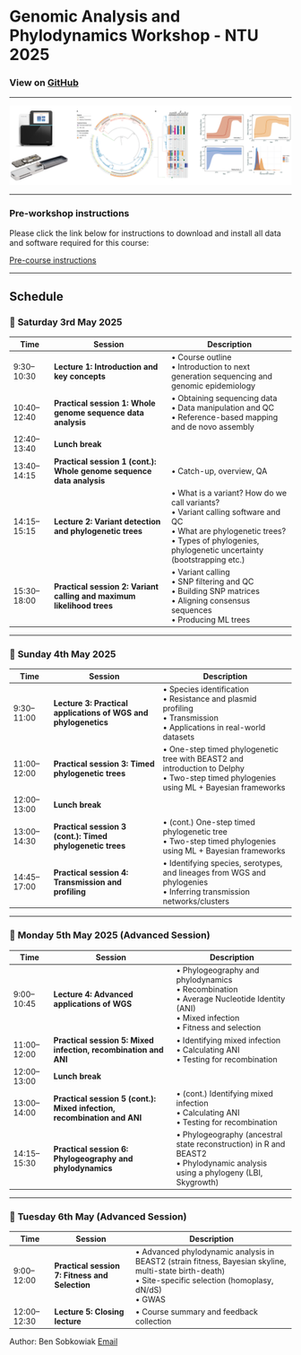# Genomic Analysis and Phylodynamics Workshop - NTU 2025



### View on [GitHub](https://github.com/bensobkowiak/GenomicsCourse/)
---

![Title Image](Sequence_trees.png)


---


### Pre-workshop instructions

Please click the link below for instructions to download and install all data and software required for this course:

[Pre-course instructions](PreCourse_instructions.md)

---

## Schedule
### 📅 **Saturday 3rd May 2025**

| Time         | Session | Description |
|--------------|---------|-------------|
| 9:30–10:30   | **Lecture 1: Introduction and key concepts** | • Course outline<br>• Introduction to next generation sequencing and genomic epidemiology |
| 10:40–12:40  | **Practical session 1: Whole genome sequence data analysis** | • Obtaining sequencing data<br>• Data manipulation and QC<br>• Reference-based mapping and de novo assembly |
| 12:40–13:40  | **Lunch break** | |
| 13:40–14:15  | **Practical session 1 (cont.): Whole genome sequence data analysis** | • Catch-up, overview, QA |
| 14:15–15:15  | **Lecture 2: Variant detection and phylogenetic trees** | • What is a variant? How do we call variants?<br>• Variant calling software and QC<br>• What are phylogenetic trees?<br>• Types of phylogenies, phylogenetic uncertainty (bootstrapping etc.) |
| 15:30–18:00  | **Practical session 2: Variant calling and maximum likelihood trees** | • Variant calling<br>• SNP filtering and QC<br>• Building SNP matrices<br>• Aligning consensus sequences<br>• Producing ML trees |

---

### 📅 **Sunday 4th May 2025**

| Time         | Session | Description |
|--------------|---------|-------------|
| 9:30–11:00   | **Lecture 3: Practical applications of WGS and phylogenetics** | • Species identification<br>• Resistance and plasmid profiling<br>• Transmission<br>• Applications in real-world datasets |
| 11:00–12:00  | **Practical session 3: Timed phylogenetic trees** | • One-step timed phylogenetic tree with BEAST2 and introduction to Delphy<br>• Two-step timed phylogenies using ML + Bayesian frameworks |
| 12:00–13:00  | **Lunch break** | |
| 13:00–14:30  | **Practical session 3 (cont.): Timed phylogenetic trees** | • (cont.) One-step timed phylogenetic tree <br>• Two-step timed phylogenies using ML + Bayesian frameworks |
| 14:45–17:00  | **Practical session 4: Transmission and profiling** | • Identifying species, serotypes, and lineages from WGS and phylogenies<br>• Inferring transmission networks/clusters |

---

### 📅 **Monday 5th May 2025 (Advanced Session)**

| Time         | Session | Description |
|--------------|---------|-------------|
| 9:00–10:45   | **Lecture 4: Advanced applications of WGS** | • Phylogeography and phylodynamics<br>• Recombination<br>• Average Nucleotide Identity (ANI)<br>• Mixed infection<br>• Fitness and selection |
| 11:00–12:00  | **Practical session 5: Mixed infection, recombination and ANI** | • Identifying mixed infection<br>• Calculating ANI<br>• Testing for recombination |
| 12:00–13:00  | **Lunch break** | |
| 13:00–14:00  | **Practical session 5 (cont.): Mixed infection, recombination and ANI** | • (cont.) Identifying mixed infection<br>• Calculating ANI<br>• Testing for recombination |
| 14:15–15:30  | **Practical session 6: Phylogeography and phylodynamics** | • Phylogeography (ancestral state reconstruction) in R and BEAST2<br>• Phylodynamic analysis using a phylogeny (LBI, Skygrowth) |

---

### 📅 **Tuesday 6th May (Advanced Session)**

| Time         | Session | Description |
|--------------|---------|-------------|
| 9:00–12:00   | **Practical session 7: Fitness and Selection** | • Advanced phylodynamic analysis in BEAST2 (strain fitness, Bayesian skyline, multi-state birth-death)<br>• Site-specific selection (homoplasy, dN/dS)<br>• GWAS |
| 12:00–12:30  | **Lecture 5: Closing lecture** | • Course summary and feedback collection |



Author: Ben Sobkowiak [Email](mailto:b.sobkowiak.12@ucl.ac.uk)
